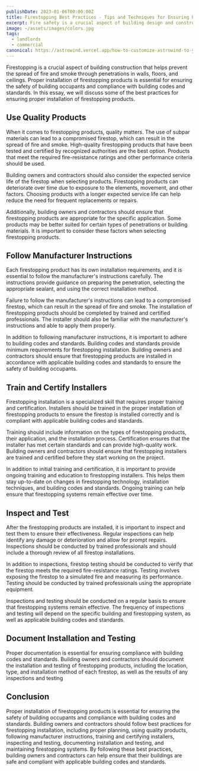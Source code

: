 ```yaml
---
publishDate: 2023-01-06T00:00:00Z
title: Firestopping Best Practices - Tips and Techniques for Ensuring Proper Installation
excerpt: Fire safety is a crucial aspect of building design and construction. Building owners have a responsibility to ensure that their properties are equipped with adequate fire protection systems to protect occupants and assets.
image: ~/assets/images/colors.jpg
tags:
  - landlords
  - commercial
canonical: https://astrowind.vercel.app/how-to-customize-astrowind-to-your-brand
---
```


Firestopping is a crucial aspect of building construction that helps prevent the spread of fire and smoke through penetrations in walls, floors, and ceilings. Proper installation of firestopping products is essential for ensuring the safety of building occupants and compliance with building codes and standards. In this essay, we will discuss some of the best practices for ensuring proper installation of firestopping products.

## Use Quality Products

When it comes to firestopping products, quality matters. The use of subpar materials can lead to a compromised firestop, which can result in the spread of fire and smoke. High-quality firestopping products that have been tested and certified by recognized authorities are the best option. Products that meet the required fire-resistance ratings and other performance criteria should be used.

Building owners and contractors should also consider the expected service life of the firestop when selecting products. Firestopping products can deteriorate over time due to exposure to the elements, movement, and other factors. Choosing products with a longer expected service life can help reduce the need for frequent replacements or repairs.

Additionally, building owners and contractors should ensure that firestopping products are appropriate for the specific application. Some products may be better suited for certain types of penetrations or building materials. It is important to consider these factors when selecting firestopping products.

## Follow Manufacturer Instructions

Each firestopping product has its own installation requirements, and it is essential to follow the manufacturer's instructions carefully. The instructions provide guidance on preparing the penetration, selecting the appropriate sealant, and using the correct installation method.

Failure to follow the manufacturer's instructions can lead to a compromised firestop, which can result in the spread of fire and smoke. The installation of firestopping products should be completed by trained and certified professionals. The installer should also be familiar with the manufacturer's instructions and able to apply them properly.

In addition to following manufacturer instructions, it is important to adhere to building codes and standards. Building codes and standards provide minimum requirements for firestopping installation. Building owners and contractors should ensure that firestopping products are installed in accordance with applicable building codes and standards to ensure the safety of building occupants.

## Train and Certify Installers

Firestopping installation is a specialized skill that requires proper training and certification. Installers should be trained in the proper installation of firestopping products to ensure the firestop is installed correctly and is compliant with applicable building codes and standards.

Training should include information on the types of firestopping products, their application, and the installation process. Certification ensures that the installer has met certain standards and can provide high-quality work. Building owners and contractors should ensure that firestopping installers are trained and certified before they start working on the project.

In addition to initial training and certification, it is important to provide ongoing training and education to firestopping installers. This helps them stay up-to-date on changes in firestopping technology, installation techniques, and building codes and standards. Ongoing training can help ensure that firestopping systems remain effective over time.

## Inspect and Test

After the firestopping products are installed, it is important to inspect and test them to ensure their effectiveness. Regular inspections can help identify any damage or deterioration and allow for prompt repairs. Inspections should be conducted by trained professionals and should include a thorough review of all firestop installations.

In addition to inspections, firestop testing should be conducted to verify that the firestop meets the required fire-resistance ratings. Testing involves exposing the firestop to a simulated fire and measuring its performance. Testing should be conducted by trained professionals using the appropriate equipment.

Inspections and testing should be conducted on a regular basis to ensure that firestopping systems remain effective. The frequency of inspections and testing will depend on the specific building and firestopping system, as well as applicable building codes and standards.

## Document Installation and Testing

Proper documentation is essential for ensuring compliance with building codes and standards. Building owners and contractors should document the installation and testing of firestopping products, including the location, type, and installation method of each firestop, as well as the results of any inspections and testing

## Conclusion

Proper installation of firestopping products is essential for ensuring the safety of building occupants and compliance with building codes and standards. Building owners and contractors should follow best practices for firestopping installation, including proper planning, using quality products, following manufacturer instructions, training and certifying installers, inspecting and testing, documenting installation and testing, and maintaining firestopping systems. By following these best practices, building owners and contractors can help ensure that their buildings are safe and compliant with applicable building codes and standards.
